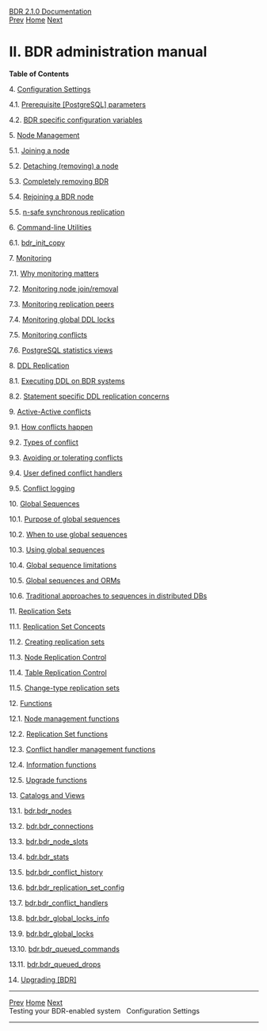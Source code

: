   [BDR 2.1.0 Documentation](README.md)                                                                                     
  [Prev](quickstart-testing.md "Testing your BDR-enabled system")   [Home](README.md)        [Next](settings.md "Configuration Settings")  



# II. BDR administration manual

**Table of Contents**

4\. [Configuration Settings](settings.md)

4.1. [Prerequisite [PostgreSQL]
parameters](settings-prerequisite.md)

4.2. [BDR specific configuration
variables](bdr-configuration-variables.md)

5\. [Node Management](node-management.md)

5.1. [Joining a node](node-management-joining.md)

5.2. [Detaching (removing) a node](node-management-removing.md)

5.3. [Completely removing BDR](node-management-disabling.md)

5.4. [Rejoining a BDR node](node-management-rejoining.md)

5.5. [n-safe synchronous replication](node-management-synchronous.md)

6\. [Command-line Utilities](commands.md)

6.1. [bdr_init_copy](command-bdr-init-copy.md)

7\. [Monitoring](monitoring.md)

7.1. [Why monitoring matters](monitoring-why.md)

7.2. [Monitoring node join/removal](monitoring-node-join-remove.md)

7.3. [Monitoring replication peers](monitoring-peers.md)

7.4. [Monitoring global DDL locks](monitoring-ddl-lock.md)

7.5. [Monitoring conflicts](monitoring-conflict-stats.md)

7.6. [PostgreSQL statistics views](monitoring-postgres-stats.md)

8\. [DDL Replication](ddl-replication.md)

8.1. [Executing DDL on BDR systems](ddl-replication-advice.md)

8.2. [Statement specific DDL replication
concerns](ddl-replication-statements.md)

9\. [Active-Active conflicts](conflicts.md)

9.1. [How conflicts happen](conflicts-how.md)

9.2. [Types of conflict](conflicts-types.md)

9.3. [Avoiding or tolerating conflicts](conflicts-avoidance.md)

9.4. [User defined conflict
handlers](conflicts-user-defined-handlers.md)

9.5. [Conflict logging](conflicts-logging.md)

10\. [Global Sequences](global-sequences.md)

10.1. [Purpose of global sequences](global-sequences-purpose.md)

10.2. [When to use global sequences](global-sequences-when.md)

10.3. [Using global sequences](global-sequence-usage.md)

10.4. [Global sequence limitations](global-sequence-limitations.md)

10.5. [Global sequences and ORMs](global-sequences-orms.md)

10.6. [Traditional approaches to sequences in distributed
DBs](global-sequences-alternatives.md)

11\. [Replication Sets](replication-sets.md)

11.1. [Replication Set Concepts](replication-sets-concepts.md)

11.2. [Creating replication sets](replication-sets-creation.md)

11.3. [Node Replication Control](replication-sets-nodes.md)

11.4. [Table Replication Control](replication-sets-tables.md)

11.5. [Change-type replication sets](replication-sets-changetype.md)

12\. [Functions](functions.md)

12.1. [Node management functions](functions-node-mgmt.md)

12.2. [Replication Set functions](functions-replication-sets.md)

12.3. [Conflict handler management
functions](functions-conflict-handlers.md)

12.4. [Information functions](functions-information.md)

12.5. [Upgrade functions](functions-upgrade.md)

13\. [Catalogs and Views](catalogs-views.md)

13.1. [bdr.bdr_nodes](catalog-bdr-nodes.md)

13.2. [bdr.bdr_connections](catalog-bdr-connections.md)

13.3. [bdr.bdr_node_slots](catalog-bdr-node-slots.md)

13.4. [bdr.bdr_stats](catalog-bdr-stats.md)

13.5. [bdr.bdr_conflict_history](catalog-bdr-conflict-history.md)

13.6.
[bdr.bdr_replication_set_config](catalog-bdr-replication-set-config.md)

13.7. [bdr.bdr_conflict_handlers](catalog-bdr-conflict-handlers.md)

13.8. [bdr.bdr_global_locks_info](catalog-bdr-global-locks-info.md)

13.9. [bdr.bdr_global_locks](catalog-bdr-global-locks.md)

13.10. [bdr.bdr_queued_commands](catalog-bdr-queued-commands.md)

13.11. [bdr.bdr_queued_drops](catalog-bdr-queued-drops.md)

14. [Upgrading [BDR]](upgrade.md)

  ------------------------------------------------ ----------------------------------- --------------------------------------
  [Prev](quickstart-testing.md)    [Home](README.md)    [Next](settings.md)  
  Testing your BDR-enabled system                                                                      Configuration Settings
  ------------------------------------------------ ----------------------------------- --------------------------------------
